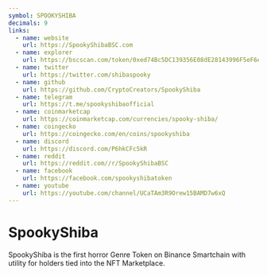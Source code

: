 ```yaml
---
symbol: SPOOKYSHIBA
decimals: 9
links:
  - name: website
    url: https://SpookyShibaBSC.com
  - name: explorer
    url: https://bscscan.com/token/0xed74Bc5DC139356E08dE28143996F5eF6e4334a4
  - name: twitter
    url: https://twitter.com/shibaspooky
  - name: github
    url: https://github.com/CryptoCreators/SpookyShiba
  - name: telegram
    url: https://t.me/spookyshibaofficial
  - name: coinmarketcap
    url: https://coinmarketcap.com/currencies/spooky-shiba/
  - name: coingecko
    url: https://coingecko.com/en/coins/spookyshiba
  - name: discord
    url: https://discord.com/P6hkCFc5kR
  - name: reddit
    url: https://reddit.com//r/SpookyShibaBSC
  - name: facebook
    url: https://facebook.com/spookyshibatoken
  - name: youtube
    url: https://youtube.com/channel/UCaTAm3R9Orew15BAMD7w6xQ
---
```


# SpookyShiba

SpookyShiba is the first horror Genre Token on Binance Smartchain with utility for holders tied into the NFT Marketplace.
